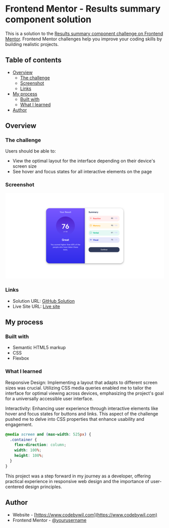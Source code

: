 # Frontend Mentor - Results summary component solution

This is a solution to the [Results summary component challenge on Frontend Mentor](https://www.frontendmentor.io/challenges/results-summary-component-CE_K6s0maV). Frontend Mentor challenges help you improve your coding skills by building realistic projects.

## Table of contents

- [Overview](#overview)
  - [The challenge](#the-challenge)
  - [Screenshot](#screenshot)
  - [Links](#links)
- [My process](#my-process)
  - [Built with](#built-with)
  - [What I learned](#what-i-learned)
- [Author](#author)

## Overview

### The challenge

Users should be able to:

- View the optimal layout for the interface depending on their device's screen size
- See hover and focus states for all interactive elements on the page

### Screenshot

![](./screenshots/project.png)

### Links

- Solution URL: [GitHub Solution](https://github.com/Wilmer856/results-summary-component)
- Live Site URL: [Live site](https://wilmer856.github.io/results-summary-component/)

## My process

### Built with

- Semantic HTML5 markup
- CSS
- Flexbox

### What I learned

Responsive Design: Implementing a layout that adapts to different screen sizes was crucial. Utilizing CSS media queries enabled me to tailor the interface for optimal viewing across devices, emphasizing the project's goal for a universally accessible user interface.

Interactivity: Enhancing user experience through interactive elements like hover and focus states for buttons and links. This aspect of the challenge pushed me to delve into CSS properties that enhance usability and engagement.

```css
@media screen and (max-width: 525px) {
  .container {
    flex-direction: column;
    width: 100%;
    height: 100%;
  }
}
```

This project was a step forward in my journey as a developer, offering practical experience in responsive web design and the importance of user-centered design principles.

## Author

- Website - [https://www.codebywil.com](https://www.codebywil.com)
- Frontend Mentor - [@yourusername](https://www.frontendmentor.io/profile/yourusername)
